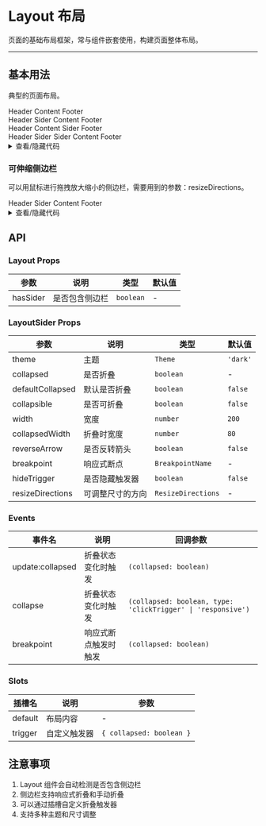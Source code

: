 # Layout 布局

页面的基础布局框架，常与组件嵌套使用，构建页面整体布局。

---

## 基本用法

典型的页面布局。

<div class="cell-demo">
  <div class="layout-demo">
    <yc-layout style="height: 400px;">
      <yc-layout-header>Header</yc-layout-header>
      <yc-layout-content>Content</yc-layout-content>
      <yc-layout-footer>Footer</yc-layout-footer>
    </yc-layout>
    <br />
    <yc-layout style="height: 400px;">
      <yc-layout-header>Header</yc-layout-header>
      <yc-layout>
        <yc-layout-sider theme="dark">Sider</yc-layout-sider>
        <yc-layout-content>Content</yc-layout-content>
      </yc-layout>
      <yc-layout-footer>Footer</yc-layout-footer>
    </yc-layout>
    <br />
    <yc-layout style="height: 400px;">
      <yc-layout-header>Header</yc-layout-header>
      <yc-layout>
        <yc-layout-content>Content</yc-layout-content>
        <yc-layout-sider>Sider</yc-layout-sider>
      </yc-layout>
      <yc-layout-footer>Footer</yc-layout-footer>
    </yc-layout>
    <br />
    <yc-layout style="height: 400px;">
      <yc-layout-header>Header</yc-layout-header>
      <yc-layout>
        <yc-layout-sider style="width: 64px;">Sider</yc-layout-sider>
        <yc-layout-sider style="width: 206px; margin-left: 1px;">Sider</yc-layout-sider>
        <yc-layout-content>Content</yc-layout-content>
      </yc-layout>
      <yc-layout-footer>Footer</yc-layout-footer>
    </yc-layout>
  </div>
</div>

<style scoped>
.layout-demo :deep(.yc-layout-header),
.layout-demo :deep(.yc-layout-footer),
.layout-demo :deep(.yc-layout-sider-children),
.layout-demo :deep(.yc-layout-content) {
  display: flex;
  flex-direction: column;
  justify-content: center;
  color: var(--color-white);
  font-size: 16px;
  font-stretch: condensed;
  text-align: center;
}
.layout-demo :deep(.yc-layout-header),
.layout-demo :deep(.yc-layout-footer) {
height: 64px;
background-color: var(--color-primary-light-4);
}
.layout-demo :deep(.yc-layout-sider) {
width: 206px;
background-color: var(--color-primary-light-3);
}
.layout-demo :deep(.yc-layout-content) {
background-color: rgb(var(--arcoblue-6));
}
</style>

<details>
<summary>查看/隐藏代码</summary>

```vue
<template>
  <div class="layout-demo">
    <yc-layout style="height: 400px;">
      <yc-layout-header>Header</yc-layout-header>
      <yc-layout-content>Content</yc-layout-content>
      <yc-layout-footer>Footer</yc-layout-footer>
    </yc-layout>
    <br />
    <yc-layout style="height: 400px;">
      <yc-layout-header>Header</yc-layout-header>
      <yc-layout>
        <yc-layout-sider theme="dark">Sider</yc-layout-sider>
        <yc-layout-content>Content</yc-layout-content>
      </yc-layout>
      <yc-layout-footer>Footer</yc-layout-footer>
    </yc-layout>
    <br />
    <yc-layout style="height: 400px;">
      <yc-layout-header>Header</yc-layout-header>
      <yc-layout>
        <yc-layout-content>Content</yc-layout-content>
        <yc-layout-sider>Sider</yc-layout-sider>
      </yc-layout>
      <yc-layout-footer>Footer</yc-layout-footer>
    </yc-layout>
    <br />
    <yc-layout style="height: 400px;">
      <yc-layout-header>Header</yc-layout-header>
      <yc-layout>
        <yc-layout-sider style="width: 64px;">Sider</yc-layout-sider>
        <yc-layout-sider style="width: 206px; margin-left: 1px;"
          >Sider</yc-layout-sider
        >
        <yc-layout-content>Content</yc-layout-content>
      </yc-layout>
      <yc-layout-footer>Footer</yc-layout-footer>
    </yc-layout>
  </div>
</template>

<style scoped>
.layout-demo :deep(.yc-layout-header),
.layout-demo :deep(.yc-layout-footer),
.layout-demo :deep(.yc-layout-sider-children),
.layout-demo :deep(.yc-layout-content) {
  display: flex;
  flex-direction: column;
  justify-content: center;
  color: var(--color-white);
  font-size: 16px;
  font-stretch: condensed;
  text-align: center;
}

.layout-demo :deep(.yc-layout-header),
.layout-demo :deep(.yc-layout-footer) {
  height: 64px;
  background-color: var(--color-primary-light-4);
}

.layout-demo :deep(.yc-layout-sider) {
  width: 206px;
  background-color: var(--color-primary-light-3);
}

.layout-demo :deep(.yc-layout-content) {
  background-color: rgb(var(--arcoblue-6));
}
</style>
```

</details>

### 可伸缩侧边栏

可以用鼠标进行拖拽放大缩小的侧边栏，需要用到的参数：<yc-tag>resizeDirections</yc-tag>。

<div class="cell-demo">
  <div class="layout-demo">
    <yc-layout>
      <yc-layout-header>Header</yc-layout-header>
      <yc-layout>
        <yc-layout-sider :resize-directions="['right']" class="resize-sider">
          Sider
        </yc-layout-sider>
        <yc-layout-content>Content</yc-layout-content>
      </yc-layout>
      <yc-layout-footer>Footer</yc-layout-footer>
    </yc-layout>
  </div>
</div>

<style scoped>
.layout-demo :deep(.yc-layout-header),
.layout-demo :deep(.yc-layout-footer),
.layout-demo :deep(.yc-layout-sider-children),
.layout-demo :deep(.yc-layout-content) {
  display: flex;
  flex-direction: column;
  justify-content: center;
  color: var(--color-white);
  font-size: 16px;
  font-stretch: condensed;
  text-align: center;
}
.layout-demo :deep(.yc-layout-header),
.layout-demo :deep(.yc-layout-footer) {
height: 64px;
background-color: var(--color-primary-light-4);
}
.layout-demo :deep(.resize-sider) {
width: 206px;
background-color: var(--color-primary-light-3);
min-width: 150px;
max-width: 500px;
height: 200px;
}
.layout-demo :deep(.yc-layout-content) {
background-color: rgb(var(--arcoblue-6));
}
</style>

<details>
<summary>查看/隐藏代码</summary>

```vue
<template>
  <div class="layout-demo">
    <yc-layout>
      <yc-layout-header>Header</yc-layout-header>
      <yc-layout>
        <yc-layout-sider :resize-directions="['right']">
          Sider
        </yc-layout-sider>
        <yc-layout-content>Content</yc-layout-content>
      </yc-layout>
      <yc-layout-footer>Footer</yc-layout-footer>
    </yc-layout>
  </div>
</template>

<style scoped>
.layout-demo :deep(.yc-layout-header),
.layout-demo :deep(.yc-layout-footer),
.layout-demo :deep(.yc-layout-sider-children),
.layout-demo :deep(.yc-layout-content) {
  display: flex;
  flex-direction: column;
  justify-content: center;
  color: var(--color-white);
  font-size: 16px;
  font-stretch: condensed;
  text-align: center;
}
.layout-demo :deep(.yc-layout-header),
.layout-demo :deep(.yc-layout-footer) {
  height: 64px;
  background-color: var(--color-primary-light-4);
}
.layout-demo :deep(.yc-layout-sider) {
  width: 206px;
  background-color: var(--color-primary-light-3);
  min-width: 150px;
  max-width: 500px;
  height: 200px;
}
.layout-demo :deep(.yc-layout-content) {
  background-color: rgb(var(--arcoblue-6));
}
</style>
```

</details>

## API

### Layout Props

| 参数     | 说明           | 类型      | 默认值 |
| -------- | -------------- | --------- | ------ |
| hasSider | 是否包含侧边栏 | `boolean` | -      |

### LayoutSider Props

| 参数             | 说明             | 类型               | 默认值   |
| ---------------- | ---------------- | ------------------ | -------- |
| theme            | 主题             | `Theme`            | `'dark'` |
| collapsed        | 是否折叠         | `boolean`          | -        |
| defaultCollapsed | 默认是否折叠     | `boolean`          | `false`  |
| collapsible      | 是否可折叠       | `boolean`          | `false`  |
| width            | 宽度             | `number`           | `200`    |
| collapsedWidth   | 折叠时宽度       | `number`           | `80`     |
| reverseArrow     | 是否反转箭头     | `boolean`          | `false`  |
| breakpoint       | 响应式断点       | `BreakpointName`   | -        |
| hideTrigger      | 是否隐藏触发器   | `boolean`          | `false`  |
| resizeDirections | 可调整尺寸的方向 | `ResizeDirections` | -        |

### Events

| 事件名           | 说明                 | 回调参数                                                     |
| ---------------- | -------------------- | ------------------------------------------------------------ |
| update:collapsed | 折叠状态变化时触发   | `(collapsed: boolean)`                                       |
| collapse         | 折叠状态变化时触发   | `(collapsed: boolean, type: 'clickTrigger' \| 'responsive')` |
| breakpoint       | 响应式断点触发时触发 | `(collapsed: boolean)`                                       |

### Slots

| 插槽名  | 说明         | 参数                     |
| ------- | ------------ | ------------------------ |
| default | 布局内容     | -                        |
| trigger | 自定义触发器 | `{ collapsed: boolean }` |

## 注意事项

1. Layout 组件会自动检测是否包含侧边栏
2. 侧边栏支持响应式折叠和手动折叠
3. 可以通过插槽自定义折叠触发器
4. 支持多种主题和尺寸调整
